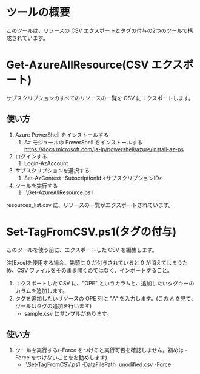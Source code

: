 # ツールの概要
このツールは、リソースの CSV エクスポートとタグの付与の2つのツールで構成されています。

# Get-AzureAllResource(CSV エクスポート)
サブスクリプションのすべてのリソースの一覧を CSV にエクスポートします。

## 使い方
1. Azure PowerShell をインストールする
   1. Az モジュールの PowerShell をインストールする<br/>
   https://docs.microsoft.com/ja-jp/powershell/azure/install-az-ps
2. ログインする
   1. Login-AzAccount
3. サブスクリプションを選択する
   1. Set-AzContext -SubscriptionId <サブスクリプションID>
4. ツールを実行する
   1. .\Get-AzureAllResource.ps1

resources_list.csv に、リソースの一覧がエクスポートされています。

# Set-TagFromCSV.ps1(タグの付与)
このツールを使う前に、エクスポートした CSV を編集します。

注)Excelを使用する場合、先頭に 0 が付与されていると 0 が消えてしまうため、CSV ファイルをそのまま開くのではなく、インポートすること。

1. エクスポートした CSV に、"OPE" というカラムと、追加したいタグキーのカラムを追加します。
2. タグを追加したいリソースの OPE 列に "A" を入力します。(この A を見て、ツールはタグの追加を行います)
   - sample.csv にサンプルがあります。

## 使い方
1. ツールを実行する(-Force をつけると実行可否を確認しません。初めは -Force をつけないことをお勧めします)
   - .\Set-TagFromCSV.ps1 -DataFilePath .\modified.csv -Force
